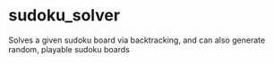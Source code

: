 # sudoku_solver
Solves a given sudoku board via backtracking, and can also generate random, playable sudoku boards

